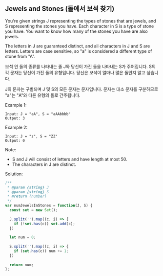 ## Jewels and Stones (돌에서 보석 찾기)

You're given strings J representing the types of stones that are jewels, and S representing the stones you have.  Each character in S is a type of stone you have.  You want to know how many of the stones you have are also jewels.

The letters in J are guaranteed distinct, and all characters in J and S are letters. Letters are case sensitive, so "a" is considered a different type of stone from "A".

보석 인 돌의 종류를 나타내는 줄 J와 당신이 가진 돌을 나타내는 S가 주어집니다. S의 각 문자는 당신이 가진 돌의 유형입니다. 당신은 보석이 얼마나 많은 돌인지 알고 싶습니다.

J의 문자는 구별되며 J 및 S의 모든 문자는 문자입니다. 문자는 대소 문자를 구분하므로 "a"는 "A"와 다른 유형의 돌로 간주됩니다.

Example 1:

```
Input: J = "aA", S = "aAAbbbb"
Output: 3
```

Example 2:

```
Input: J = "z", S = "ZZ"
Output: 0
```

Note:

 * S and J will consist of letters and have length at most 50.
 * The characters in J are distinct.

Solution: 

```javascript
/**
 * @param {string} J
 * @param {string} S
 * @return {number}
 */
var numJewelsInStones = function(J, S) {
  const set = new Set();
  
  J.split('').map((c, i) => {
    if (!set.has(c)) set.add(c);
  })
  
  let num = 0;
  
  S.split('').map((c, i) => {
    if (set.has(c)) num += 1;
  })
  
  return num;
};
```
